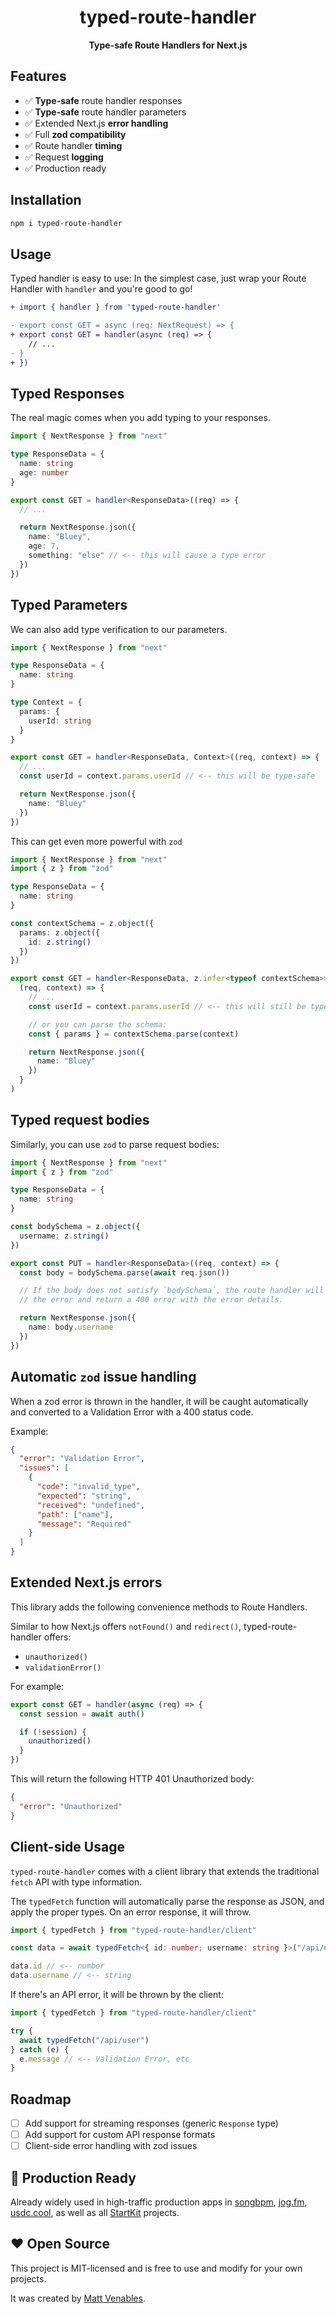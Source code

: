 <h1 align="center">typed-route-handler</h1>

<div align="center">
  <strong>Type-safe Route Handlers for Next.js</strong>
</div>

## Features

- ✅ **Type-safe** route handler responses
- ✅ **Type-safe** route handler parameters
- ✅ Extended Next.js **error handling**
- ✅ Full **zod compatibility**
- ✅ Route handler **timing**
- ✅ Request **logging**
- ✅ Production ready

## Installation

```sh
npm i typed-route-handler
```

## Usage

Typed handler is easy to use: In the simplest case, just wrap your Route Handler with `handler` and you're good to go!

```diff
+ import { handler } from 'typed-route-handler'

- export const GET = async (req: NextRequest) => {
+ export const GET = handler(async (req) => {
    // ...
- }
+ })
```

## Typed Responses

The real magic comes when you add typing to your responses.

```ts
import { NextResponse } from "next"

type ResponseData = {
  name: string
  age: number
}

export const GET = handler<ResponseData>((req) => {
  // ...

  return NextResponse.json({
    name: "Bluey",
    age: 7,
    something: "else" // <-- this will cause a type error
  })
})
```

## Typed Parameters

We can also add type verification to our parameters.

```ts
import { NextResponse } from "next"

type ResponseData = {
  name: string
}

type Context = {
  params: {
    userId: string
  }
}

export const GET = handler<ResponseData, Context>((req, context) => {
  // ...
  const userId = context.params.userId // <-- this will be type-safe

  return NextResponse.json({
    name: "Bluey"
  })
})
```

This can get even more powerful with `zod`

```ts
import { NextResponse } from "next"
import { z } from "zod"

type ResponseData = {
  name: string
}

const contextSchema = z.object({
  params: z.object({
    id: z.string()
  })
})

export const GET = handler<ResponseData, z.infer<typeof contextSchema>>(
  (req, context) => {
    // ...
    const userId = context.params.userId // <-- this will still be type-safe

    // or you can parse the schema:
    const { params } = contextSchema.parse(context)

    return NextResponse.json({
      name: "Bluey"
    })
  }
)
```

## Typed request bodies

Similarly, you can use `zod` to parse request bodies:

```ts
import { NextResponse } from "next"
import { z } from "zod"

type ResponseData = {
  name: string
}

const bodySchema = z.object({
  username: z.string()
})

export const PUT = handler<ResponseData>((req, context) => {
  const body = bodySchema.parse(await req.json())

  // If the body does not satisfy `bodySchema`, the route handler will catch
  // the error and return a 400 error with the error details.

  return NextResponse.json({
    name: body.username
  })
})
```

## Automatic `zod` issue handling

When a zod error is thrown in the handler, it will be caught automatically and
converted to a Validation Error with a 400 status code.

Example:

```json
{
  "error": "Validation Error",
  "issues": [
    {
      "code": "invalid_type",
      "expected": "string",
      "received": "undefined",
      "path": ["name"],
      "message": "Required"
    }
  ]
}
```

## Extended Next.js errors

This library adds the following convenience methods to Route Handlers.

Similar to how Next.js offers `notFound()` and `redirect()`, typed-route-handler offers:

- `unauthorized()`
- `validationError()`

For example:

```ts
export const GET = handler(async (req) => {
  const session = await auth()

  if (!session) {
    unauthorized()
  }
})
```

This will return the following HTTP 401 Unauthorized body:

```json
{
  "error": "Unauthorized"
}
```

## Client-side Usage

`typed-route-handler` comes with a client library that extends the traditional `fetch` API with type information.

The `typedFetch` function will automatically parse the response as JSON, and apply the proper types. On an error response, it will throw.

```ts
import { typedFetch } from "typed-route-handler/client"

const data = await typedFetch<{ id: number; username: string }>("/api/user")

data.id // <-- number
data.username // <-- string
```

If there's an API error, it will be thrown by the client:

```ts
import { typedFetch } from "typed-route-handler/client"

try {
  await typedFetch("/api/user")
} catch (e) {
  e.message // <-- Validation Error, etc
}
```

## Roadmap

- [ ] Add support for streaming responses (generic `Response` type)
- [ ] Add support for custom API response formats
- [ ] Client-side error handling with zod issues

## 🏰 Production Ready

Already widely used in high-traffic production apps in [songbpm](https://songbpm.com), [jog.fm](https://jog.fm), [usdc.cool](https://usdc.cool), as well as all [StartKit](htts://github.com/startkit-dev/startkit-next) projects.

## ❤️ Open Source

This project is MIT-licensed and is free to use and modify for your own projects.

It was created by [Matt Venables](https://venabl.es).
